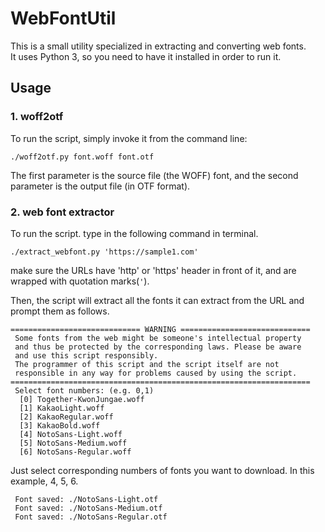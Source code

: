# WebFontUtil

This is a small utility specialized in extracting and converting web fonts.  
It uses Python 3, so you need to have it installed in order to run it.

## Usage
### 1. woff2otf
To run the script, simply invoke it from the command line:
```
./woff2otf.py font.woff font.otf
```

The first parameter is the source file (the WOFF) font, and the second parameter is the output file (in OTF format).

### 2. web font extractor
To run the script. type in the following command in terminal.
```
./extract_webfont.py 'https://sample1.com'
```

make sure the URLs have 'http' or 'https' header in front of it, and are wrapped with quotation marks(`'`).

Then, the script will extract all the fonts it can extract from the URL and prompt them as follows.

```
============================= WARNING =============================
 Some fonts from the web might be someone's intellectual property
 and thus be protected by the corresponding laws. Please be aware
 and use this script responsibly.
 The programmer of this script and the script itself are not
 responsible in any way for problems caused by using the script.
===================================================================
 Select font numbers: (e.g. 0,1)
  [0] Together-KwonJungae.woff
  [1] KakaoLight.woff
  [2] KakaoRegular.woff
  [3] KakaoBold.woff
  [4] NotoSans-Light.woff
  [5] NotoSans-Medium.woff
  [6] NotoSans-Regular.woff
```


Just select corresponding numbers of fonts you want to download. In this example, 4, 5, 6.

```
 Font saved: ./NotoSans-Light.otf
 Font saved: ./NotoSans-Medium.otf
 Font saved: ./NotoSans-Regular.otf
```
